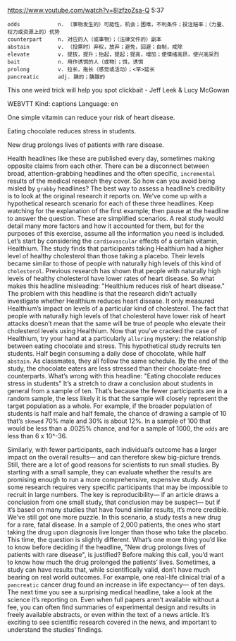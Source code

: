 https://www.youtube.com/watch?v=8IzfzoZsa-Q
5:37
```  
odds            n. （事物发生的）可能性，机会；困难，不利条件；投注赔率；（力量、权力或资源上的）优势
counterpart     n. 对应的人（或事物）；（法律文件的）副本
abstain         v. （投票时）弃权，放弃；避免，回避；自制，戒除
elevate         v. 提拔，提升；抬起，提起；提高，增加；使情绪高昂，使兴高采烈
bait            n. 用作诱饵的人（或物）；饵，诱饵
prolong         v. 拉长，拖长（感觉或活动）；<罕>延长
pancreatic      adj. 胰的；胰腺的
```

This one weird trick will help you spot clickbait - Jeff Leek & Lucy McGowan

WEBVTT Kind: captions Language: en 

One simple vitamin can reduce your risk of heart disease. 

Eating chocolate reduces stress in students. 

New drug prolongs lives of patients with rare disease. 

Health headlines like these are published every day, sometimes making opposite claims from each other. There can be a disconnect between broad, attention-grabbing headlines and the often specific, `incremental` results of the medical research they cover. So how can you avoid being misled by `grabby` headlines? The best way to assess a headline’s credibility is to look at the original research it reports on. We’ve come up with a hypothetical research scenario for each of these three headlines. Keep watching for the explanation of the first example; then pause at the headline to answer the question. These are simplified scenarios. A real study would detail many more factors and how it accounted for them, but for the purposes of this exercise, assume all the information you need is included. Let’s start by considering the `cardiovascular` effects of a certain vitamin, Healthium. The study finds that participants taking Healthium had a higher level of healthy cholesterol than those taking a placebo. Their levels became similar to those of people with naturally high levels of this kind of `cholesterol`. Previous research has shown that people with naturally high levels of healthy cholesterol have lower rates of heart disease. So what makes this headline misleading: "Healthium reduces risk of heart disease." The problem with this headline is that the research didn’t actually investigate whether Healthium reduces heart disease. It only measured Healthium’s impact on levels of a particular kind of cholesterol. The fact that people with naturally high levels of that cholesterol have lower risk of heart attacks doesn’t mean that the same will be true of people who elevate their cholesterol levels using Healthium. Now that you’ve cracked the case of Healthium, try your hand at a particularly `alluring` mystery: the relationship between eating chocolate and stress. This hypothetical study recruits ten students. Half begin consuming a daily dose of chocolate, while half `abstain`. As classmates, they all follow the same schedule. By the end of the study, the chocolate eaters are less stressed than their chocolate-free counterparts. What’s wrong with this headline: "Eating chocolate reduces stress in students" It’s a stretch to draw a conclusion about students in general from a sample of ten. That’s because the fewer participants are in a random sample, the less likely it is that the sample will closely represent the target population as a whole. For example, if the broader population of students is half male and half female, the chance of drawing a sample of 10 that’s `skewed` 70% male and 30% is about 12%. In a sample of 100 that would be less than a .0025% chance, and for a sample of 1000, the `odds` are less than 6 x 10^-36. 

Similarly, with fewer participants, each individual’s outcome has a larger impact on the overall results— and can therefore skew big-picture trends. Still, there are a lot of good reasons for scientists to run small studies. By starting with a small sample, they can evaluate whether the results are promising enough to run a more comprehensive, expensive study. And some research requires very specific participants that may be impossible to recruit in large numbers. The key is reproducibility— if an article draws a conclusion from one small study, that conclusion may be suspect— but if it’s based on many studies that have found similar results, it’s more credible. We’ve still got one more puzzle. In this scenario, a study tests a new drug for a rare, fatal disease. In a sample of 2,000 patients, the ones who start taking the drug upon diagnosis live longer than those who take the placebo. This time, the question is slightly different. What’s one more thing you’d like to know before deciding if the headline, "New drug prolongs lives of patients with rare disease", is justified? Before making this call, you’d want to know how much the drug prolonged the patients’ lives. Sometimes, a study can have results that, while scientifically valid, don’t have much bearing on real world outcomes. For example, one real-life clinical trial of a `pancreatic` cancer drug found an increase in life expectancy— of ten days. The next time you see a surprising medical headline, take a look at the science it’s reporting on. Even when full papers aren’t available without a fee, you can often find summaries of experimental design and results in freely available abstracts, or even within the text of a news article. It’s exciting to see scientific research covered in the news, and important to understand the studies’ findings. 